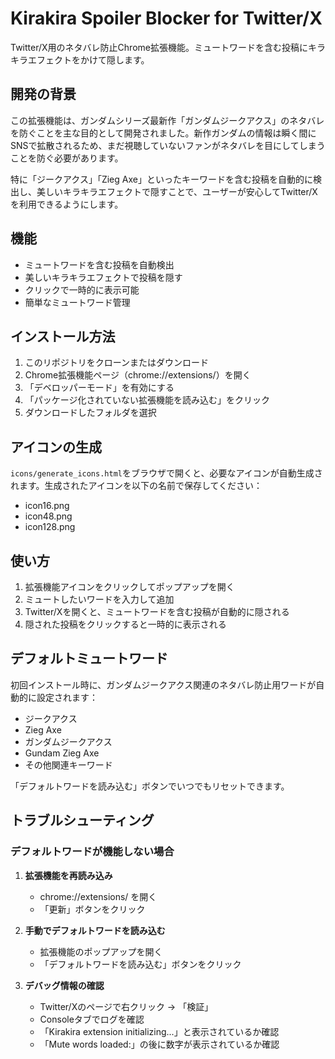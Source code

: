 # Kirakira Spoiler Blocker for Twitter/X

Twitter/X用のネタバレ防止Chrome拡張機能。ミュートワードを含む投稿にキラキラエフェクトをかけて隠します。

## 開発の背景

この拡張機能は、ガンダムシリーズ最新作「ガンダムジークアクス」のネタバレを防ぐことを主な目的として開発されました。新作ガンダムの情報は瞬く間にSNSで拡散されるため、まだ視聴していないファンがネタバレを目にしてしまうことを防ぐ必要があります。

特に「ジークアクス」「Zieg Axe」といったキーワードを含む投稿を自動的に検出し、美しいキラキラエフェクトで隠すことで、ユーザーが安心してTwitter/Xを利用できるようにします。

## 機能

- ミュートワードを含む投稿を自動検出
- 美しいキラキラエフェクトで投稿を隠す
- クリックで一時的に表示可能
- 簡単なミュートワード管理

## インストール方法

1. このリポジトリをクローンまたはダウンロード
2. Chrome拡張機能ページ（chrome://extensions/）を開く
3. 「デベロッパーモード」を有効にする
4. 「パッケージ化されていない拡張機能を読み込む」をクリック
5. ダウンロードしたフォルダを選択

## アイコンの生成

`icons/generate_icons.html`をブラウザで開くと、必要なアイコンが自動生成されます。生成されたアイコンを以下の名前で保存してください：
- icon16.png
- icon48.png  
- icon128.png

## 使い方

1. 拡張機能アイコンをクリックしてポップアップを開く
2. ミュートしたいワードを入力して追加
3. Twitter/Xを開くと、ミュートワードを含む投稿が自動的に隠される
4. 隠された投稿をクリックすると一時的に表示される

## デフォルトミュートワード

初回インストール時に、ガンダムジークアクス関連のネタバレ防止用ワードが自動的に設定されます：
- ジークアクス
- Zieg Axe
- ガンダムジークアクス
- Gundam Zieg Axe
- その他関連キーワード

「デフォルトワードを読み込む」ボタンでいつでもリセットできます。

## トラブルシューティング

### デフォルトワードが機能しない場合

1. **拡張機能を再読み込み**
   - chrome://extensions/ を開く
   - 「更新」ボタンをクリック

2. **手動でデフォルトワードを読み込む**
   - 拡張機能のポップアップを開く
   - 「デフォルトワードを読み込む」ボタンをクリック

3. **デバッグ情報の確認**
   - Twitter/Xのページで右クリック → 「検証」
   - Consoleタブでログを確認
   - 「Kirakira extension initializing...」と表示されているか確認
   - 「Mute words loaded:」の後に数字が表示されているか確認